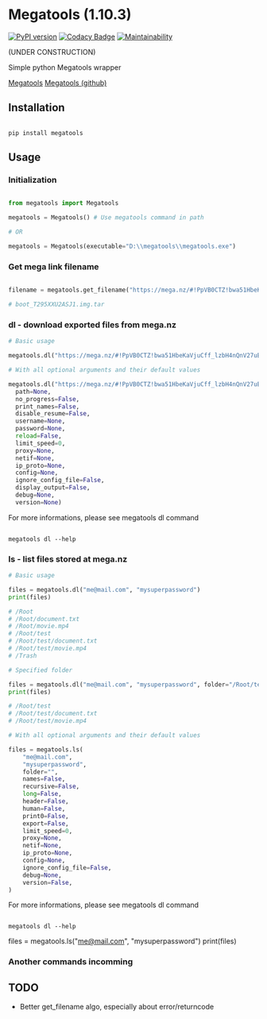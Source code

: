 # Megatools (1.10.3)

[![PyPI version](https://badge.fury.io/py/megatools.svg)](https://badge.fury.io/py/megatools)
[![Codacy Badge](https://app.codacy.com/project/badge/Grade/726d6cfd795242b587cdb8b8e9308f7c)](https://www.codacy.com/manual/Harkame/Megatools?utm_source=github.com&amp;utm_medium=referral&amp;utm_content=Harkame/Megatools&amp;utm_campaign=Badge_Grade)
[![Maintainability](https://api.codeclimate.com/v1/badges/20a4bd84eaac4d6cdc9a/maintainability)](https://codeclimate.com/github/Harkame/Megatools/maintainability)

(UNDER CONSTRUCTION)

Simple python Megatools wrapper

[Megatools](https://megatools.megous.com)
[Megatools (github)](https://github.com/megous/megatools)

## Installation

``` shell

pip install megatools

```

## Usage

### Initialization

``` python

from megatools import Megatools

megatools = Megatools() # Use megatools command in path

# OR

megatools = Megatools(executable="D:\\megatools\\megatools.exe")

```

### Get mega link filename

``` python

filename = megatools.get_filename("https://mega.nz/#!PpVB0CTZ!bwa51HbeKaVjuCff_lzbH4nQnV27uBxmcF89PnnACvY")

# boot_T295XXU2ASJ1.img.tar

```

### dl - download exported files from mega.nz

``` python
# Basic usage

megatools.dl("https://mega.nz/#!PpVB0CTZ!bwa51HbeKaVjuCff_lzbH4nQnV27uBxmcF89PnnACvY")

# With all optional arguments and their default values

megatools.dl("https://mega.nz/#!PpVB0CTZ!bwa51HbeKaVjuCff_lzbH4nQnV27uBxmcF89PnnACvY",
  path=None,
  no_progress=False,
  print_names=False,
  disable_resume=False,
  username=None,
  password=None,
  reload=False,
  limit_speed=0,
  proxy=None,
  netif=None,
  ip_proto=None,
  config=None,
  ignore_config_file=False,
  display_output=False,
  debug=None,
  version=None)
```

For more informations, please see megatools dl command

``` shell

megatools dl --help

```

### ls - list files stored at mega.nz

``` python
# Basic usage

files = megatools.dl("me@mail.com", "mysuperpassword")
print(files)

# /Root
# /Root/document.txt
# /Root/movie.mp4
# /Root/test
# /Root/test/document.txt
# /Root/test/movie.mp4
# /Trash

# Specified folder

files = megatools.dl("me@mail.com", "mysuperpassword", folder="/Root/test")
print(files)

# /Root/test
# /Root/test/document.txt
# /Root/test/movie.mp4

# With all optional arguments and their default values

files = megatools.ls(
    "me@mail.com",
    "mysuperpassword",
    folder="",
    names=False,
    recursive=False,
    long=False,
    header=False,
    human=False,
    print0=False,
    export=False,
    limit_speed=0,
    proxy=None,
    netif=None,
    ip_proto=None,
    config=None,
    ignore_config_file=False,
    debug=None,
    version=False,
)
```

For more informations, please see megatools dl command

``` shell

megatools dl --help

```

files = megatools.ls("me@mail.com", "mysuperpassword")
print(files)

### Another commands incomming

## TODO

+   Better get_filename algo, especially about error/returncode
